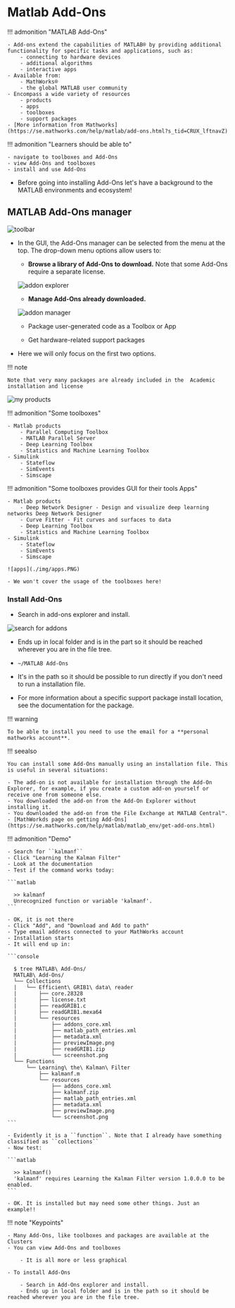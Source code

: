 # Matlab Add-Ons

!!! admonition "MATLAB Add-Ons"

    - Add-ons extend the capabilities of MATLAB® by providing additional functionality for specific tasks and applications, such as:
        - connecting to hardware devices
        - additional algorithms
        - interactive apps
    - Available from:
        - MathWorks®
        - the global MATLAB user community
    - Encompass a wide variety of resources
        - products
        - apps
        - toolboxes
        - support packages
    - [More information from Mathworks](https://se.mathworks.com/help/matlab/add-ons.html?s_tid=CRUX_lftnavZ)


!!! admonition "Learners should be able to"

    - navigate to toolboxes and Add-Ons
    - view Add-Ons and toolboxes
    - install and use Add-Ons

- Before going into installing Add-Ons let's have a background to the MATLAB environments and ecosystem!

## MATLAB Add-Ons manager

![toolbar](./img/Toolbar_Add-Ons.PNG)

- In the GUI, the Add-Ons manager can be selected from the menu at the top. The drop-down menu options allow users to:

    - **Browse a library of Add-Ons to download.** Note that some Add-Ons require a separate license.

    ![addon explorer](./img/Add-On_explorer.PNG)

    - **Manage Add-Ons already downloaded.**

    ![addon manager](./img/Add-On_manager.PNG)

    - Package user-generated code as a Toolbox or App

    - Get hardware-related support packages

- Here we will only focus on the first two options.

!!! note

    Note that very many packages are already included in the  Academic installation and license

![my products](./img/my_products.PNG)

!!! admonition "Some toolboxes"

    - Matlab products
        - Parallel Computing Toolbox
        - MATLAB Parallel Server
        - Deep Learning Toolbox
        - Statistics and Machine Learning Toolbox
    - Simulink
        - Stateflow
        - SimEvents
        - Simscape

!!! admonition "Some toolboxes provides GUI for their tools Apps"

    - Matlab products
        - Deep Network Designer - Design and visualize deep learning networks Deep Network Designer
        - Curve Fitter - Fit curves and surfaces to data
        - Deep Learning Toolbox
        - Statistics and Machine Learning Toolbox
    - Simulink
        - Stateflow
        - SimEvents
        - Simscape

    ![apps](./img/apps.PNG)

    - We won't cover the usage of the toolboxes here!

### Install Add-Ons

- Search in add-ons explorer and install.

![search for addons](./img/searchforaddons.PNG)

- Ends up in local folder and is in the part so it should be reached wherever you are in the file tree.

- ``~/MATLAB Add-Ons``

- It's in the path so it should be possible to run directly if you don't need to run a installation file.

- For more information about a specific support package install location, see the documentation for the package.

!!! warning

    To be able to install you need to use the email for a **personal mathworks account**.

!!! seealso

    You can install some Add-Ons manually using an installation file. This is useful in several situations:

    - The add-on is not available for installation through the Add-On Explorer, for example, if you create a custom add-on yourself or receive one from someone else.
    - You downloaded the add-on from the Add-On Explorer without installing it.
    - You downloaded the add-on from the File Exchange at MATLAB Central™.
    - [MathWorkds page on getting Add-Ons](https://se.mathworks.com/help/matlab/matlab_env/get-add-ons.html)

!!! admonition "Demo"

    - Search for ``kalmanf``
    - Click "Learning the Kalman Filter"
    - Look at the documentation
    - Test if the command works today:

    ```matlab

      >> kalmanf
      Unrecognized function or variable 'kalmanf'.
    ```  

    - OK, it is not there
    - Click "Add", and "Download and Add to path"
    - Type email address connected to your MathWorks account
    - Installation starts
    - It will end up in:

    ```console

      $ tree MATLAB\ Add-Ons/
      MATLAB\ Add-Ons/
      └── Collections
      |   └── Efficient\ GRIB1\ data\ reader
      |       ├── core.28328
      |       ├── license.txt
      |       ├── readGRIB1.c
      |       ├── readGRIB1.mexa64
      |       └── resources
      |           ├── addons_core.xml
      |           ├── matlab_path_entries.xml
      |           ├── metadata.xml
      |           ├── previewImage.png
      |           ├── readGRIB1.zip
      |           └── screenshot.png
      └── Functions
          └── Learning\ the\ Kalman\ Filter
              ├── kalmanf.m
              └── resources
                  ├── addons_core.xml
                  ├── kalmanf.zip
                  ├── matlab_path_entries.xml
                  ├── metadata.xml
                  ├── previewImage.png
                  └── screenshot.png
    ```

    - Evidently it is a ``function``. Note that I already have something classified as ``collections``
    - Now test:

    ```matlab

      >> kalmanf()
      'kalmanf' requires Learning the Kalman Filter version 1.0.0.0 to be enabled.
    ```

    - OK. It is installed but may need some other things. Just an example!!

!!! note "Keypoints"

    - Many Add-Ons, like toolboxes and packages are available at the Clusters
    - You can view Add-Ons and toolboxes

        - It is all more or less graphical

    - To install Add-Ons

        - Search in Add-Ons explorer and install.
        - Ends up in local folder and is in the path so it should be reached wherever you are in the file tree.
